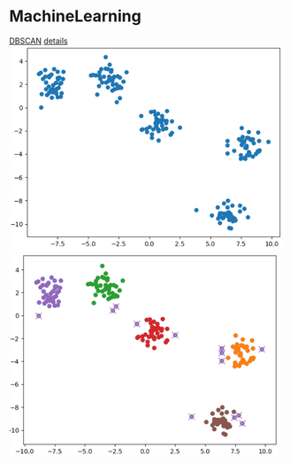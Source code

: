 # MachineLearning
[DBSCAN](https://github.com/MaJesTySA/MachineLearning/blob/master/DBSCAN.py) [details](https://blog.csdn.net/csdn_inside/article/details/85324150)
![test-dataset](https://raw.githubusercontent.com/MaJesTySA/MachineLearning/master/img/dbscan1.png)
![dbscan](https://raw.githubusercontent.com/MaJesTySA/MachineLearning/master/img/dbscan2.png)
